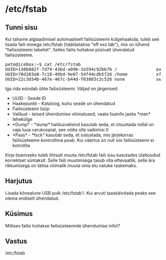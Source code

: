 ﻿# /etc/fstab

## Tunni sisu

Kui tahame alglaadimisel automaatselt failisüsteemi külgehaakida, tuleb see lisada faili nimega /etc/fstab (hääldatakse "eff ess täb"), mis on lühend "failisüsteemi tabelist". Selles failis hoitakse püsivalt ühendatud failisüsteeme.

<pre>
pete@icebox:~$ cat /etc/fstab
UUID=130b882f-7d79-436d-a096-1e594c92bb76 /               ext4    relatime,errors=remount-ro 0       1
UUID=78d203a0-7c18-49bd-9e07-54f44cdb5726 /home           xfs     relatime        0       2
UUID=22c3d34b-467e-467c-b44d-f03803c2c526 none            swap    sw              0       0
</pre>

Iga rida esindab ühte failisüsteemi. Väljad on järgmised:

<ul>
<li>UUID - Seade ID</li>
<li>Haakepunkt - Kataloog, kuhu seade on ühendatud</li>
<li>Failisüsteemi tüüp</li>
<li>Valikud - teised ühendumise võimalused, vaata lisainfo jaoks *man* lehekülge</li>
<li>*Dump* - *dump* haldusvahend kasutab seda, et otsustada millal on vaja luua varukoopiat, see võiks olla vaikimisi 0</li>
<li>*Pass* - *fsck* kasutab seda, et ostustada, mis järjekorras failisüsteeme kontrollima peab. Kui väärtus on null siis failisüsteemi ei kotrollita</li>
</ul>

Kirje lisamiseks tuleb lihtsalt muuta /etc/fstab faili sisu kasutades ülaltoodud korrektset süntaksit. Selle faili muutmisega tasub olla ettevaatlik, selle ära rikkumisega on täitsa võimalik muuta oma elu natuke raskemaks.

## Harjutus

Lisada kõnealune USB pulk /etc/fstab'i. Kui arvuti taaskäivitada peaks see olema endiselt ühendatud.

## Küsimus

Millises failis hoitakse failisüsteemide ühendumise infot?

## Vastus

/etc/fstab

